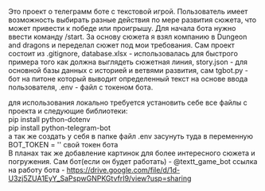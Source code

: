 Это проект о телеграмм боте с текстовой игрой. Пользователь имеет возможность выбирать разные действия по мере развития сюжета, что может привести к победе или проигрышу. Для начала бота нужно ввести команду /start.       За основу сюжета я взял компанию в Dungeon and dragons и переделал сюжет под мои требования. Сам проект состоит из .gitignore, database.xlsx - использовалась для быстрого примера того как должна выглядеть сюжетная линия, story.json - для основной базы данных с историей и ветвями развития, сам tgbot.py - бот на питоне который выводит определенный текст на основе ввода пользователя, .env - файл с токеном бота.

для использования локально требуется установить себе все файлы с проекта и следующие библиотеки:      
pip install python-dotenv   
pip install python-telegram-bot     
а так же создать у себя в папке файл .env  засунуть туда в переменную BOT_TOKEN = '' свой токен бота    
В планах так же добавление картинок для более интересного сюжета и погружения.
Сам бот(если он будет работать) - @textt_game_bot
ссылка на работу бота - https://drive.google.com/file/d/1d-U3zj5ZUA1EyY_SaPspwGNPKGtvfrI9/view?usp=sharing